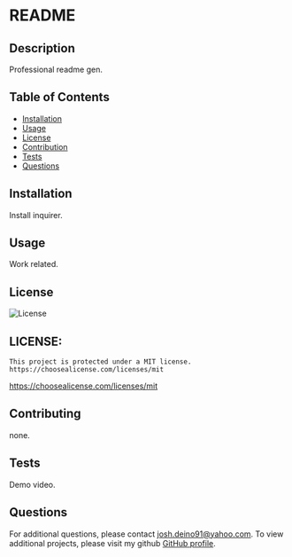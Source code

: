 # README

 


  ## Description
Professional readme gen.

## Table of Contents
- [Installation](#installation)
- [Usage](#usage)
- [License](#license)
- [Contribution](#contribution)
- [Tests](#tests)
- [Questions](#questions)

## Installation
Install inquirer.

## Usage
Work related.

## License 
![License](https://img.shields.io/badge/License-MIT-blue.svg)

## LICENSE: 
    This project is protected under a MIT license. 
    https://choosealicense.com/licenses/mit
    
https://choosealicense.com/licenses/mit

## Contributing
none.

## Tests
Demo video.

## Questions
For additional questions, please contact josh.deino91@yahoo.com. To view additional projects, please visit my github [GitHub profile](https://github.com/jdeino).
